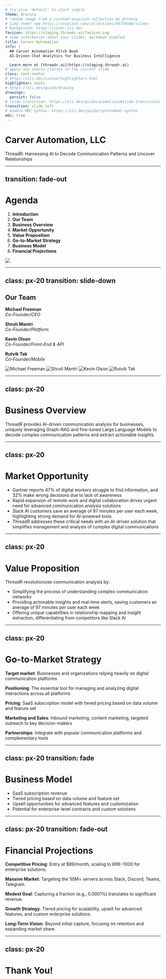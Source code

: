 ```yaml
---
# try also 'default' to start simple
theme: dracula
# random image from a curated Unsplash collection by Anthony
# like them? see https://unsplash.com/collections/94734566/slidev
# background: https://cover.sli.dev
favicon: https://staging.threadr.ai/favicon.svg
# some information about your slides, markdown enabled
title: Carver Automation
info: |
  ## Carver Automation Pitch Book
  AI-Driven Chat Analytics for Business Intelligence

  Learn more at [threadr.ai](https://staging.threadr.ai)
# apply any unocss classes to the current slide
class: text-center
# https://sli.dev/custom/highlighters.html
highlighter: shiki
# https://sli.dev/guide/drawing
drawings:
  persist: false
# slide transition: https://sli.dev/guide/animations#slide-transitions
transition: slide-left
# enable MDC Syntax: https://sli.dev/guide/syntax#mdc-syntax
mdc: true
---
```


# Carver Automation, LLC

ThreadR: Harnessing AI to Decode Communication Patterns and Uncover Relationships


<div class="abs-br m-6 flex gap-2">
  <a href="https://github.com/carverauto/threadr-pitch" target="_blank" alt="GitHub" title="Open in GitHub"
    class="text-xl slidev-icon-btn opacity-50 !border-none !hover:text-white">
    <carbon-logo-github />
  </a>
</div>

<!--
The last comment block of each slide will be treated as slide notes. It will be visible and editable in Presenter Mode along with the slide. [Read more in the docs](https://sli.dev/guide/syntax.html#notes)
-->

---
transition: fade-out
---

<div class="flex">

<div class="w-1/2">
  
# Agenda

1. **Introduction**
2. **Our Team**
3. **Business Overview**
4. **Market Opportunity**
5. **Value Proposition**
6. **Go-to-Market Strategy**
7. **Business Model**
8. **Financial Projections**

</div>

<div class="w-1/2 flex justify-center items-center">

<img src="/images/graph.svg" />

</div>

</div>

<!--

# Introduction

ThreadR is an AI-driven platform that transforms business communication by mapping the complex relationships 
between users on platforms like Slack, Discord, Teams, and Telegram. We turn digital noise into clear 
insights, enhancing decision-making and collaboration. It's about making every message count and every 
connection clear.

-->

---
class: px-20
transition: slide-down
---

<div class="flex">

<div class="w-1/2">
  
## Our Team

**Michael Freeman**  
*Co-Founder/CEO*

**Shruti Mantri**  
*Co-Founder/Platform*

**Kevin Olson**  
*Co-Founder/Front-End & API*

**Rutvik Tak**  
*Co-Founder/Mobile*

</div>

<div class="w-1/2 grid grid-cols-2 gap-4 items-start">

<img src="https://avatars.githubusercontent.com/u/1821930?v=4" class="w-full h-auto rounded shadow" alt="Michael Freeman"/>
<img src="https://avatars.githubusercontent.com/u/6594483?v=4" class="w-full h-auto rounded shadow" alt="Shruti Mantri"/>
<img src="https://avatars.githubusercontent.com/u/967369?v=4" class="w-full h-auto rounded shadow" alt="Kevin Olson"/>
<img src="https://avatars.githubusercontent.com/u/65209850?v=4" class="w-full h-auto rounded shadow" alt="Rutvik Tak"/>

</div>

</div>

<!-- 
What led us to this opportunity:

My journey into the tech world began in the early '90s, at the age of 13, diving headfirst into
the computer hacking and phreaking scene. I was one of the founders of the hacker collective known
as 'w00w00', where some of the members went on to create Napster, WhatsApp, CloudVolumes, and others. 
Kevin and I met through that group while in high school and have worked together on various projects
ever since.

Most recently, Kevin, Rutvik, and I worked together to build ChaseApp, an entertainment app that
released into both the Apple and Google app stores. I found Rutvik through social media and hired
him to help with the mobile development. Rutvik and I hit it off and have collaborated together 
over the past several years on various projects.

Kevin and I also most recently worked together at a threat intelligence company funded by In-Q-Tel. 
Kevin created and developed Fume.App, a platform for serverless deployment of web applications and 
cloud functions.

Shruti is the newest member to our team and has been a great addition. Shruti and I worked together on
the Mage.AI opensource data transformation orchestration project, contributing several new features. 
Prior to that, she was an SRE at Amazon worked on the platform engineering team at Twitter.

-->

---
class: px-20
---

# Business Overview

ThreadR provides AI-driven communication analysis for businesses, uniquely leveraging Graph-RAG 
and fine-tuned Large Language Models to decode complex communication patterns and extract actionable insights.

<!--

Why?

I first came up with the idea for ThreadR while I was working at VulnCheck on threat intelligence, 
specifically attribution around threat actors, their infrastructure, and also tracking exploit developers. 
I proposed the system internally but we didn't have the time or resources to build it.

The idea came back to me while working at my next job after my boss complained that he had no
idea what I was working on because he didn't have time to sit around and read Slack all day. 

I started to develop ThreadR as more than a side project and after running a few different prototype versions 
of it on various chat platforms, I realized that I literally built the most sophisticated chat bot and
analytics platform ever created that was public, by combining the power of knowledge graphs, with 
natural language search. 

No other platform can do what ThreadR can do.

For our MVP we've set out to build a system that can analyze the relationships between users on a chat
platform and extract insights from the data. We expect that we can leverage this platform to provide
the same analytics services across other domains, such as social media, email, and collections from
law enforcement and defense.

-->

---
class: px-20
---

# Market Opportunity

- Gartner reports 47% of digital workers struggle to find information, and 32% make wrong decisions due to lack of awareness
- Rapid expansion of remote work and digital collaboration drives urgent need for advanced communication analysis solutions
- Slack AI customers save an average of 97 minutes per user each week, highlighting strong demand for AI-powered tools
- ThreadR addresses these critical needs with an AI-driven solution that simplifies management and analysis of complex digital communications

<!--

Intro: 

In today's digital-first world, the flood of information is overwhelming. Gartner highlights this challenge, noting 
that nearly half of digital workers struggle to find the information they need, leading to poor decisions and missed 
opportunities.

The Remote Work Revolution:

The shift to remote work isn't just a trend; it's a transformation. This shift has magnified the need for tools 
that can cut through the noise, making sense of the vast streams of digital communication. 

The AI Advantage:

Consider the impact of AI in our daily workflows. Slack AI's success, saving users an average of 97 minutes per 
week, isn't just a statistic; it's a testament to the hunger for efficiency and the potential of AI to meet this 
demand.

ThreadR's Role:

This is where ThreadR steps in. We're not just another tool; we're a solution designed to address these challenges 
head-on. By leveraging AI, ThreadR transforms the chaos of digital communication into clarity, enabling better 
decisions, faster actions, and ultimately, more time for what truly matters.

Closing:

The market is ripe for disruption, and with ThreadR, we're not just participating; we're leading the charge. 
By understanding the pain points of today's digital workers and addressing them with cutting-edge AI, we're 
opening the door to a new era of digital communication efficiency.
-->

---
class: px-20
---

# Value Proposition

ThreadR revolutionizes communication analysis by:
- Simplifying the process of understanding complex communication networks
- Providing actionable insights and real-time alerts, saving customers an average of 97 minutes per user each week
- Offering unique capabilities in relationship mapping and insight extraction, differentiating from competitors like Slack AI

<!--
Before ThreadR, organizations struggled with information silos, leading to costly oversights and missed 
opportunities. With ThreadR, businesses can now harness the power of AI-driven insights to enhance 
productivity, foster innovation, and stay ahead in today's rapidly evolving digital landscape
-->

---
class: px-20
---

# Go-to-Market Strategy

**Target market**: Businesses and organizations relying heavily on digital communication platforms

**Positioning**: The essential tool for managing and analyzing digital interactions across all platforms

**Pricing**: SaaS subscription model with tiered pricing based on data volume and feature set

**Marketing and Sales**: Inbound marketing, content marketing, targeted outreach to key decision-makers

**Partnerships**: Integrate with popular communication platforms and complementary tools

<!--
Our go-to-market strategy targets businesses drowning in digital communications, offering them a 
straightforward SaaS solution with flexible pricing. We're focused on cutting through the noise with 
direct marketing and sales efforts, targeting decision-makers who need our tool the most. By partnering 
with leading communication platforms, we ensure ThreadR integrates seamlessly into our clients' 
workflows, making it the essential tool for managing and analyzing digital interactions. 
-->

---
class: px-20
transition: fade
---

# Business Model

- SaaS subscription revenue
- Tiered pricing based on data volume and feature set
- Upsell opportunities for advanced features and customization
- Potential for enterprise-level contracts and custom solutions

<!--

SaaS Subscription Revenue:

At the core of our business model is a SaaS subscription structure. This ensures a steady, predictable 
revenue stream while providing our customers with continuous access to the latest in AI-driven communication
analysis.

Tiered Pricing Strategy:

We've designed our pricing with scalability in mind. Our tiered model is based on data volume and feature set, 
allowing businesses of all sizes to find a plan that suits their needs today, with the flexibility to grow tomorrow.

Upsell Opportunities:

Beyond the base subscription, we offer upsell opportunities for advanced features and customization. 
This not only caters to the specific needs of our customers but also opens additional revenue streams 
for our business.

Enterprise-Level Contracts:

There's a significant opportunity for enterprise-level contracts and custom solutions. These not only bring 
in higher revenue but also deepen our relationships with key customers, turning them into long-term partners.

Closing:

Our business model is built for growth, scalability, and customer satisfaction. By combining a flexible SaaS 
subscription model with tiered pricing and upsell opportunities, we're positioned to meet the market's needs 
today and adapt to its demands tomorrow. With the potential for enterprise contracts, we're ready to scale and 
innovate, ensuring ThreadR remains at the forefront of AI-driven communication analysis.

-->

---
class: px-20
transition: fade-out
---

# Financial Projections

**Competitive Pricing**: Entry at $89/month, scaling to $899-$1000 for enterprise solutions.

**Massive Market**: Targeting the 50M+ servers across Slack, Discord, Teams, Telegram.

**Modest Goal**: Capturing a fraction (e.g., 0.0001%) translates to significant revenue.

**Growth Strategy**: Tiered pricing for scalability, upsell for advanced features, and custom enterprise solutions.

**Long-Term Vision**: Beyond initial capture, focusing on retention and expanding market share.

<!--
Market Size & Opportunity: 

With over 50 million servers across platforms like Slack, Discord, Teams, and Telegram, 
even a conservative market penetration of 0.0001% positions us for substantial revenue growth. 
This isn't just about numbers; it's about the untapped potential waiting for the right solution.

Pricing Strategy for Scalability: 
Our competitive pricing starts at $89/month, scaling up to $899-$1000 for enterprise solutions. This 
tiered approach not only makes our product accessible to a wide range of businesses but also aligns 
with our strategy to grow with our customers, maximizing lifetime value.

Growth and Scalability:

By focusing on a scalable SaaS model, we're not just aiming for initial sign-ups. Our strategy includes 
upselling advanced features and custom solutions, ensuring long-term growth and a steady increase in average 
revenue per user (ARPU).

-->

---
class: px-20
---

# Thank You!

<!-- 
Thank you for taking the time to learn more about Carver Automation and ThreadR. We're excited about the
opportunity to make strides in communication analysis.
-->